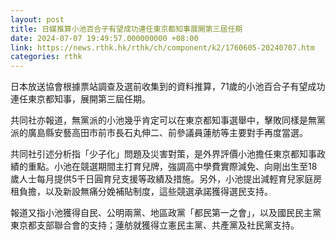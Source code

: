 ```yaml
---
layout: post
title: 日媒推算小池百合子有望成功連任東京都知事展開第三屆任期
date: 2024-07-07 19:49:57.000000000 +08:00
link: https://news.rthk.hk/rthk/ch/component/k2/1760605-20240707.htm
categories: rthk
---
```


日本放送協會根據票站調查及選前收集到的資料推算，71歲的小池百合子有望成功連任東京都知事，展開第三屆任期。

共同社亦報道，無黨派的小池幾乎肯定可以在東京都知事選舉中，擊敗同樣是無黨派的廣島縣安藝高田市前市長石丸伸二、前參議員蓮舫等主要對手再度當選。

共同社引述分析指「少子化」問題及災害對策，是外界評價小池擔任東京都知事政績的重點。小池在競選期間主打育兒牌，強調高中學費實際減免、向剛出生至18歲人士每月提供5千日圓育兒支援等政績及措施。另外，小池提出減輕育兒家庭房租負擔，以及新設無痛分娩補貼制度，這些競選承諾獲得選民支持。

報道又指小池獲得自民、公明兩黨、地區政黨「都民第一之會」，以及國民民主黨東京都支部聯合會的支持；蓮舫就獲得立憲民主黨、共產黨及社民黨支持。
